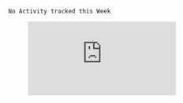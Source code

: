 <!--START_SECTION:waka-->
```text
No Activity tracked this Week
```
<!--END_SECTION:waka-->


<figure><embed src="https://wakatime.com/share/@YichenChen/ae999985-3ddd-4df4-ba32-2f003e6ca2cc.svg"></embed></figure>
